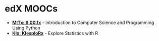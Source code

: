 edX MOOCs
=========

* [**MITx: 6.00.1x**](https://www.edx.org/course/mitx/mitx-6-00-1x-introduction-computer-2841) - Introduction to Computer Science and Programming Using Python
* [**KIx: KIexploRx**](https://www.edx.org/course/kix/kix-kiexplorx-explore-statistics-r-1524) - Explore Statistics with R